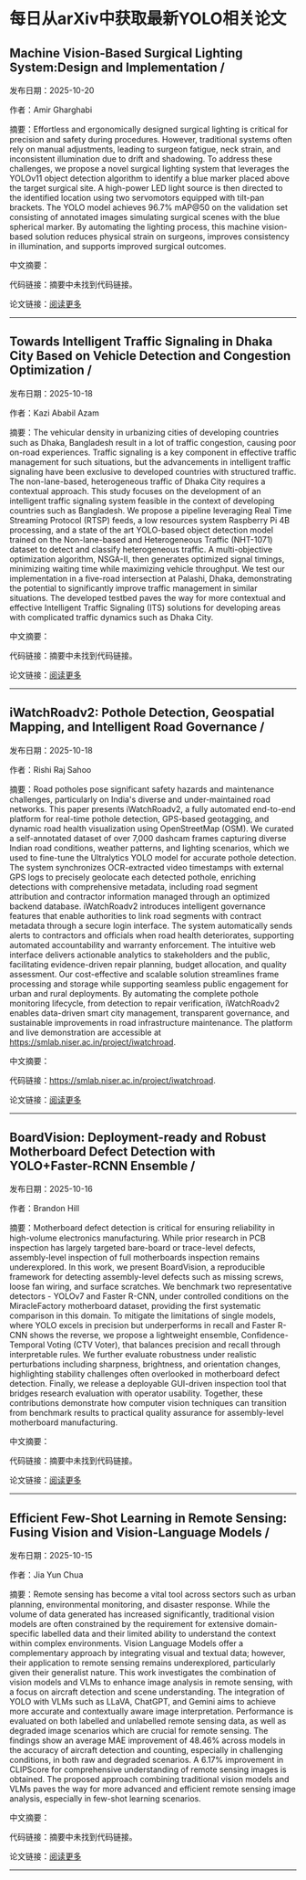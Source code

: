 # 每日从arXiv中获取最新YOLO相关论文


## Machine Vision\-Based Surgical Lighting System:Design and Implementation / 

发布日期：2025-10-20

作者：Amir Gharghabi

摘要：Effortless and ergonomically designed surgical lighting is critical for precision and safety during procedures. However, traditional systems often rely on manual adjustments, leading to surgeon fatigue, neck strain, and inconsistent illumination due to drift and shadowing. To address these challenges, we propose a novel surgical lighting system that leverages the YOLOv11 object detection algorithm to identify a blue marker placed above the target surgical site. A high\-power LED light source is then directed to the identified location using two servomotors equipped with tilt\-pan brackets. The YOLO model achieves 96.7% mAP@50 on the validation set consisting of annotated images simulating surgical scenes with the blue spherical marker. By automating the lighting process, this machine vision\-based solution reduces physical strain on surgeons, improves consistency in illumination, and supports improved surgical outcomes.

中文摘要：


代码链接：摘要中未找到代码链接。

论文链接：[阅读更多](http://arxiv.org/abs/2510.17287v1)

---


## Towards Intelligent Traffic Signaling in Dhaka City Based on Vehicle Detection and Congestion Optimization / 

发布日期：2025-10-18

作者：Kazi Ababil Azam

摘要：The vehicular density in urbanizing cities of developing countries such as Dhaka, Bangladesh result in a lot of traffic congestion, causing poor on\-road experiences. Traffic signaling is a key component in effective traffic management for such situations, but the advancements in intelligent traffic signaling have been exclusive to developed countries with structured traffic. The non\-lane\-based, heterogeneous traffic of Dhaka City requires a contextual approach. This study focuses on the development of an intelligent traffic signaling system feasible in the context of developing countries such as Bangladesh. We propose a pipeline leveraging Real Time Streaming Protocol \(RTSP\) feeds, a low resources system Raspberry Pi 4B processing, and a state of the art YOLO\-based object detection model trained on the Non\-lane\-based and Heterogeneous Traffic \(NHT\-1071\) dataset to detect and classify heterogeneous traffic. A multi\-objective optimization algorithm, NSGA\-II, then generates optimized signal timings, minimizing waiting time while maximizing vehicle throughput. We test our implementation in a five\-road intersection at Palashi, Dhaka, demonstrating the potential to significantly improve traffic management in similar situations. The developed testbed paves the way for more contextual and effective Intelligent Traffic Signaling \(ITS\) solutions for developing areas with complicated traffic dynamics such as Dhaka City.

中文摘要：


代码链接：摘要中未找到代码链接。

论文链接：[阅读更多](http://arxiv.org/abs/2510.16622v1)

---


## iWatchRoadv2: Pothole Detection, Geospatial Mapping, and Intelligent Road Governance / 

发布日期：2025-10-18

作者：Rishi Raj Sahoo

摘要：Road potholes pose significant safety hazards and maintenance challenges, particularly on India's diverse and under\-maintained road networks. This paper presents iWatchRoadv2, a fully automated end\-to\-end platform for real\-time pothole detection, GPS\-based geotagging, and dynamic road health visualization using OpenStreetMap \(OSM\). We curated a self\-annotated dataset of over 7,000 dashcam frames capturing diverse Indian road conditions, weather patterns, and lighting scenarios, which we used to fine\-tune the Ultralytics YOLO model for accurate pothole detection. The system synchronizes OCR\-extracted video timestamps with external GPS logs to precisely geolocate each detected pothole, enriching detections with comprehensive metadata, including road segment attribution and contractor information managed through an optimized backend database. iWatchRoadv2 introduces intelligent governance features that enable authorities to link road segments with contract metadata through a secure login interface. The system automatically sends alerts to contractors and officials when road health deteriorates, supporting automated accountability and warranty enforcement. The intuitive web interface delivers actionable analytics to stakeholders and the public, facilitating evidence\-driven repair planning, budget allocation, and quality assessment. Our cost\-effective and scalable solution streamlines frame processing and storage while supporting seamless public engagement for urban and rural deployments. By automating the complete pothole monitoring lifecycle, from detection to repair verification, iWatchRoadv2 enables data\-driven smart city management, transparent governance, and sustainable improvements in road infrastructure maintenance. The platform and live demonstration are accessible at https://smlab.niser.ac.in/project/iwatchroad.

中文摘要：


代码链接：https://smlab.niser.ac.in/project/iwatchroad.

论文链接：[阅读更多](http://arxiv.org/abs/2510.16375v1)

---


## BoardVision: Deployment\-ready and Robust Motherboard Defect Detection with YOLO\+Faster\-RCNN Ensemble / 

发布日期：2025-10-16

作者：Brandon Hill

摘要：Motherboard defect detection is critical for ensuring reliability in high\-volume electronics manufacturing. While prior research in PCB inspection has largely targeted bare\-board or trace\-level defects, assembly\-level inspection of full motherboards inspection remains underexplored. In this work, we present BoardVision, a reproducible framework for detecting assembly\-level defects such as missing screws, loose fan wiring, and surface scratches. We benchmark two representative detectors \- YOLOv7 and Faster R\-CNN, under controlled conditions on the MiracleFactory motherboard dataset, providing the first systematic comparison in this domain. To mitigate the limitations of single models, where YOLO excels in precision but underperforms in recall and Faster R\-CNN shows the reverse, we propose a lightweight ensemble, Confidence\-Temporal Voting \(CTV Voter\), that balances precision and recall through interpretable rules. We further evaluate robustness under realistic perturbations including sharpness, brightness, and orientation changes, highlighting stability challenges often overlooked in motherboard defect detection. Finally, we release a deployable GUI\-driven inspection tool that bridges research evaluation with operator usability. Together, these contributions demonstrate how computer vision techniques can transition from benchmark results to practical quality assurance for assembly\-level motherboard manufacturing.

中文摘要：


代码链接：摘要中未找到代码链接。

论文链接：[阅读更多](http://arxiv.org/abs/2510.14389v1)

---


## Efficient Few\-Shot Learning in Remote Sensing: Fusing Vision and Vision\-Language Models / 

发布日期：2025-10-15

作者：Jia Yun Chua

摘要：Remote sensing has become a vital tool across sectors such as urban planning, environmental monitoring, and disaster response. While the volume of data generated has increased significantly, traditional vision models are often constrained by the requirement for extensive domain\-specific labelled data and their limited ability to understand the context within complex environments. Vision Language Models offer a complementary approach by integrating visual and textual data; however, their application to remote sensing remains underexplored, particularly given their generalist nature. This work investigates the combination of vision models and VLMs to enhance image analysis in remote sensing, with a focus on aircraft detection and scene understanding. The integration of YOLO with VLMs such as LLaVA, ChatGPT, and Gemini aims to achieve more accurate and contextually aware image interpretation. Performance is evaluated on both labelled and unlabelled remote sensing data, as well as degraded image scenarios which are crucial for remote sensing. The findings show an average MAE improvement of 48.46% across models in the accuracy of aircraft detection and counting, especially in challenging conditions, in both raw and degraded scenarios. A 6.17% improvement in CLIPScore for comprehensive understanding of remote sensing images is obtained. The proposed approach combining traditional vision models and VLMs paves the way for more advanced and efficient remote sensing image analysis, especially in few\-shot learning scenarios.

中文摘要：


代码链接：摘要中未找到代码链接。

论文链接：[阅读更多](http://arxiv.org/abs/2510.13993v1)

---

